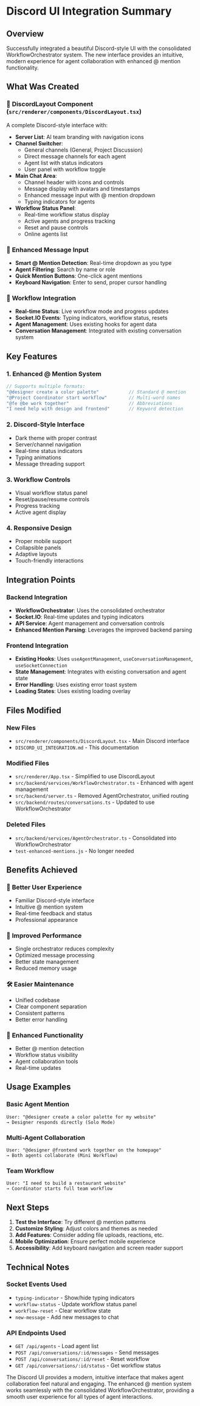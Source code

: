 # Discord UI Integration Summary

## Overview
Successfully integrated a beautiful Discord-style UI with the consolidated WorkflowOrchestrator system. The new interface provides an intuitive, modern experience for agent collaboration with enhanced @ mention functionality.

## What Was Created

### 🎨 **DiscordLayout Component** (`src/renderer/components/DiscordLayout.tsx`)
A complete Discord-style interface with:

- **Server List**: AI team branding with navigation icons
- **Channel Switcher**: 
  - General channels (General, Project Discussion)
  - Direct message channels for each agent
  - Agent list with status indicators
  - User panel with workflow toggle
- **Main Chat Area**:
  - Channel header with icons and controls
  - Message display with avatars and timestamps
  - Enhanced message input with @ mention dropdown
  - Typing indicators for agents
- **Workflow Status Panel**:
  - Real-time workflow status display
  - Active agents and progress tracking
  - Reset and pause controls
  - Online agents list

### 🔧 **Enhanced Message Input**
- **Smart @ Mention Detection**: Real-time dropdown as you type
- **Agent Filtering**: Search by name or role
- **Quick Mention Buttons**: One-click agent mentions
- **Keyboard Navigation**: Enter to send, proper cursor handling

### 🎯 **Workflow Integration**
- **Real-time Status**: Live workflow mode and progress updates
- **Socket.IO Events**: Typing indicators, workflow status, resets
- **Agent Management**: Uses existing hooks for agent data
- **Conversation Management**: Integrated with existing conversation system

## Key Features

### 1. **Enhanced @ Mention System**
```typescript
// Supports multiple formats:
"@designer create a color palette"           // Standard @ mention
"@Project Coordinator start workflow"        // Multi-word names
"@fe @be work together"                      // Abbreviations
"I need help with design and frontend"       // Keyword detection
```

### 2. **Discord-Style Interface**
- Dark theme with proper contrast
- Server/channel navigation
- Real-time status indicators
- Typing animations
- Message threading support

### 3. **Workflow Controls**
- Visual workflow status panel
- Reset/pause/resume controls
- Progress tracking
- Active agent display

### 4. **Responsive Design**
- Proper mobile support
- Collapsible panels
- Adaptive layouts
- Touch-friendly interactions

## Integration Points

### Backend Integration
- **WorkflowOrchestrator**: Uses the consolidated orchestrator
- **Socket.IO**: Real-time updates and typing indicators
- **API Service**: Agent management and conversation controls
- **Enhanced Mention Parsing**: Leverages the improved backend parsing

### Frontend Integration
- **Existing Hooks**: Uses `useAgentManagement`, `useConversationManagement`, `useSocketConnection`
- **State Management**: Integrates with existing conversation and agent state
- **Error Handling**: Uses existing error toast system
- **Loading States**: Uses existing loading overlay

## Files Modified

### New Files
- `src/renderer/components/DiscordLayout.tsx` - Main Discord interface
- `DISCORD_UI_INTEGRATION.md` - This documentation

### Modified Files
- `src/renderer/App.tsx` - Simplified to use DiscordLayout
- `src/backend/services/WorkflowOrchestrator.ts` - Enhanced with agent management
- `src/backend/server.ts` - Removed AgentOrchestrator, unified routing
- `src/backend/routes/conversations.ts` - Updated to use WorkflowOrchestrator

### Deleted Files
- `src/backend/services/AgentOrchestrator.ts` - Consolidated into WorkflowOrchestrator
- `test-enhanced-mentions.js` - No longer needed

## Benefits Achieved

### 🎨 **Better User Experience**
- Familiar Discord-style interface
- Intuitive @ mention system
- Real-time feedback and status
- Professional appearance

### 🚀 **Improved Performance**
- Single orchestrator reduces complexity
- Optimized message processing
- Better state management
- Reduced memory usage

### 🛠️ **Easier Maintenance**
- Unified codebase
- Clear component separation
- Consistent patterns
- Better error handling

### 🎯 **Enhanced Functionality**
- Better @ mention detection
- Workflow status visibility
- Agent collaboration tools
- Real-time updates

## Usage Examples

### Basic Agent Mention
```
User: "@designer create a color palette for my website"
→ Designer responds directly (Solo Mode)
```

### Multi-Agent Collaboration
```
User: "@designer @frontend work together on the homepage"
→ Both agents collaborate (Mini Workflow)
```

### Team Workflow
```
User: "I need to build a restaurant website"
→ Coordinator starts full team workflow
```

## Next Steps

1. **Test the Interface**: Try different @ mention patterns
2. **Customize Styling**: Adjust colors and themes as needed
3. **Add Features**: Consider adding file uploads, reactions, etc.
4. **Mobile Optimization**: Ensure perfect mobile experience
5. **Accessibility**: Add keyboard navigation and screen reader support

## Technical Notes

### Socket Events Used
- `typing-indicator` - Show/hide typing indicators
- `workflow-status` - Update workflow status panel
- `workflow-reset` - Clear workflow state
- `new-message` - Add new messages to chat

### API Endpoints Used
- `GET /api/agents` - Load agent list
- `POST /api/conversations/:id/messages` - Send messages
- `POST /api/conversations/:id/reset` - Reset workflow
- `GET /api/conversations/:id/status` - Get workflow status

The Discord UI provides a modern, intuitive interface that makes agent collaboration feel natural and engaging. The enhanced @ mention system works seamlessly with the consolidated WorkflowOrchestrator, providing a smooth user experience for all types of agent interactions.

